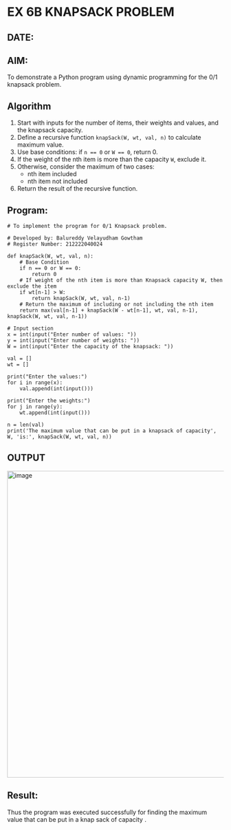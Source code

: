 # EX 6B KNAPSACK PROBLEM  
## DATE:  

## AIM:  
To demonstrate a Python program using dynamic programming for the 0/1 knapsack problem.  

## Algorithm  
1. Start with inputs for the number of items, their weights and values, and the knapsack capacity.  
2. Define a recursive function `knapSack(W, wt, val, n)` to calculate maximum value.  
3. Use base conditions: if `n == 0` or `W == 0`, return 0.  
4. If the weight of the nth item is more than the capacity `W`, exclude it.  
5. Otherwise, consider the maximum of two cases:  
   - nth item included  
   - nth item not included  
6. Return the result of the recursive function.  

## Program:
```
# To implement the program for 0/1 Knapsack problem.

# Developed by: Balureddy Velayudham Gowtham
# Register Number: 212222040024

def knapSack(W, wt, val, n):
    # Base Condition
    if n == 0 or W == 0:
        return 0
    # If weight of the nth item is more than Knapsack capacity W, then exclude the item
    if wt[n-1] > W:
        return knapSack(W, wt, val, n-1)
    # Return the maximum of including or not including the nth item
    return max(val[n-1] + knapSack(W - wt[n-1], wt, val, n-1), knapSack(W, wt, val, n-1))

# Input section
x = int(input("Enter number of values: "))
y = int(input("Enter number of weights: "))
W = int(input("Enter the capacity of the knapsack: "))

val = []
wt = []

print("Enter the values:")
for i in range(x):
    val.append(int(input()))

print("Enter the weights:")
for j in range(y):
    wt.append(int(input()))

n = len(val)
print('The maximum value that can be put in a knapsack of capacity', W, 'is:', knapSack(W, wt, val, n))
```

## OUTPUT
<img width="713" alt="image" src="https://github.com/user-attachments/assets/aeb8ff84-a51c-4156-a452-c6cdb8f682d0" />

## Result:
Thus the program was executed successfully for finding the maximum value that can be put in a knap sack of capacity .
